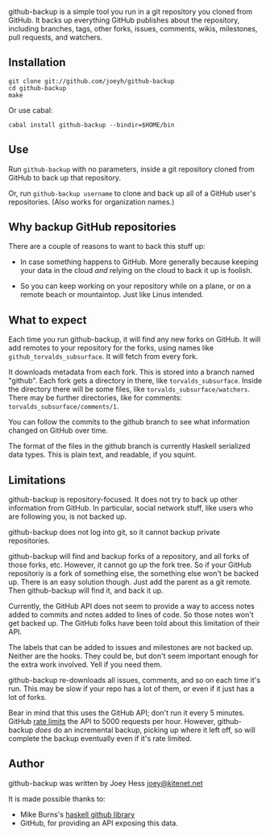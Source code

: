 github-backup is a simple tool you run in a git repository you cloned from
GitHub. It backs up everything GitHub publishes about the repository,
including branches, tags, other forks, issues, comments, wikis, milestones,
pull requests, and watchers.

## Installation

    git clone git://github.com/joeyh/github-backup
    cd github-backup
    make

Or use cabal:

    cabal install github-backup --bindir=$HOME/bin

## Use

  Run `github-backup` with no parameters, inside a git repository cloned
  from GitHub to back up that repository.

  Or, run `github-backup username` to clone and back up all of a GitHub
  user's repositories. (Also works for organization names.)

## Why backup GitHub repositories

There are a couple of reasons to want to back this stuff up:

* In case something happens to GitHub. More generally because
  keeping your data in the cloud *and* relying on the cloud to
  back it up is foolish.

* So you can keep working on your repository while on a plane, or
  on a remote beach or mountaintop. Just like Linus intended.

## What to expect

Each time you run github-backup, it will find any new forks on GitHub. It
will add remotes to your repository for the forks, using names like
`github_torvalds_subsurface`. It will fetch from every fork.

It downloads metadata from each fork. This is stored
into a branch named "github". Each fork gets a directory in there,
like `torvalds_subsurface`. Inside the directory there will be some
files, like `torvalds_subsurface/watchers`. There may be further
directories, like for comments: `torvalds_subsurface/comments/1`.

You can follow the commits to the github branch to see what information
changed on GitHub over time.

The format of the files in the github branch is currently Haskell
serialized data types. This is plain text, and readable, if you squint.

## Limitations

github-backup is repository-focused. It does not try to back up other
information from GitHub. In particular, social network stuff, like
users who are following you, is not backed up.

github-backup does not log into git, so it cannot backup private
repositories.

github-backup will find and backup forks of a repository, and all forks
of those forks, etc. However, it cannot go *up* the fork tree. So if
your GitHub repositoriy is a fork of something else, the something else
won't be backed up. There is an easy solution though. Just add the
parent as a git remote. Then github-backup will find it, and back it up.

Currently, the GitHub API does not seem to provide a way to access notes
added to commits and notes added to lines of code. So those notes won't get
backed up. The GitHub folks have been told about this limitation of their API.

The labels that can be added to issues and milestones are not backed up.
Neither are the hooks. They could be, but don't seem important
enough for the extra work involved. Yell if you need them.

github-backup re-downloads all issues, comments, and so on
each time it's run. This may be slow if your repo has a lot of them,
or even if it just has a lot of forks.

Bear in mind that this uses the GitHub API; don't run it every 5 minutes.
GitHub [rate limits](http://developer.github.com/v3/#rate-limiting) the
API to 5000 requests per hour. However, github-backup *does* do an
incremental backup, picking up where it left off, so will complete the
backup eventually even if it's rate limited.

## Author

github-backup was written by Joey Hess <joey@kitenet.net>

It is made possible thanks to:

* Mike Burns's [haskell github library](http://hackage.haskell.org/package/github)
* GitHub, for providing an API exposing this data. 
